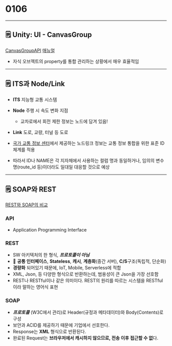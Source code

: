 # 0106

---

## 🗒️ Unity: UI - CanvasGroup

[CanvasGroupAPI](https://docs.unity3d.com/kr/530/ScriptReference/CanvasGroup.html) [매뉴얼](https://docs.unity3d.com/kr/2019.4/Manual/class-CanvasGroup.html)

- 자식 오브젝트의 property를 통합 관리하는 상황에서 매우 효율적임

---

## 🗒️ ITS과 Node/Link

- **ITS** 지능형 교통 시스템
- **Node** 주행 시 속도 변화 지점
    - 교차로에서 회전 제한 정보는 노드에 담겨 있음!
- **Link** 도로, 교량, 터널 등 도로

- [국가 교통 정보 센터](https://www.its.go.kr/nodelink/)에서 제공하는 노드링크 정보는 교통 정보 통합을 위한 표준 ID 체계를 적용
- 따라서 ID나 NAME은 각 지자체에서 사용하는 컬럼 명과 동일하거나, 임의의 변수명(route_id 등)이더라도 일대일 대응할 것으로 예상

---

## 🗒️ SOAP와 REST

[REST와 SOAP의 비교](https://www.redhat.com/ko/topics/integration/whats-the-difference-between-soap-rest)

### API

- Application Programming Interface

### REST

- SW 아키텍처의 한 형식, ***프로토콜이 아님***
- 🔑 **공통 인터페이스**, **Stateless**, **캐시**, **계층화**(중간 서버), **C/S**구조(독립적, 단순화)
- **경량화** 되어있기 때문에, IoT, Mobile, Serverless에 적합
- XML, Json, 등 다양한 형식으로 반환하는데, 범용성이 큰 Json을 가장 선호함
- REST나 RESTful이나 같은 의미이다. REST의 원리를 따르는 시스템을 RESTful이라 말하는 영어식 표현

### SOAP

- ***프로토콜*** (W3C에서 관리)로 Header(규정과 메타데이터)와 Body(Contents)로 구성
- 보안과 ACID를 제공하기 때문에 기업에서 선호한다.
- Response는 **XML** 형식으로 반환된다.
- 완료된 Request는 **브라우저에서 캐시하지 않으므로, 전송 이후 접근할 수 없**다.